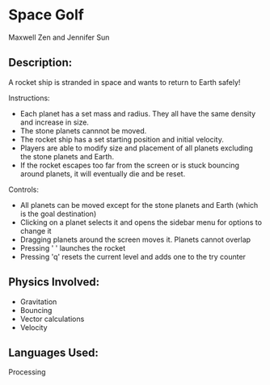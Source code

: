 # Space Golf

Maxwell Zen and Jennifer Sun

## Description:
A rocket ship is stranded in space and wants to return to Earth safely! 

Instructions:
* Each planet has a set mass and radius. They all have the same density and increase in size.
* The stone planets cannnot be moved.
* The rocket ship has a set starting position and initial velocity.
* Players are able to modify size and placement of all planets excluding the stone planets and Earth.
* If the rocket escapes too far from the screen or is stuck bouncing around planets, it will eventually die and be reset.

Controls:
* All planets can be moved except for the stone planets and Earth (which is the goal destination)
* Clicking on a planet selects it and opens the sidebar menu for options to change it
* Dragging planets around the screen moves it. Planets cannot overlap
* Pressing ' ' launches the rocket
* Pressing 'q' resets the current level and adds one to the try counter

## Physics Involved:

* Gravitation
* Bouncing
* Vector calculations
* Velocity

## Languages Used:
Processing

